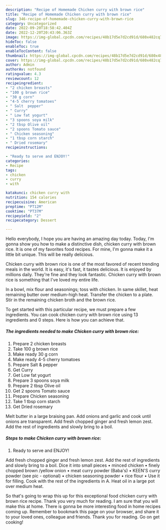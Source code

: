 ```yaml
---
description: "Recipe of Homemade Chicken curry with brown rice"
title: "Recipe of Homemade Chicken curry with brown rice"
slug: 346-recipe-of-homemade-chicken-curry-with-brown-rice
category: Uncategorized
date: 2022-09-20T18:58:42.404Z
date: 2022-12-20T20:43:06.363Z
image: https://img-global.cpcdn.com/recipes/48b17d5e7d2cd91d/680x482cq70/chicken-curry-with-brown-rice-recipe-main-photo.jpg
hideToc: false
enableToc: true
enableTocContent: false
thumbnail: https://img-global.cpcdn.com/recipes/48b17d5e7d2cd91d/680x482cq70/chicken-curry-with-brown-rice-recipe-main-photo.jpg
cover: https://img-global.cpcdn.com/recipes/48b17d5e7d2cd91d/680x482cq70/chicken-curry-with-brown-rice-recipe-main-photo.jpg
author: Admin
authorAv: notfound
ratingvalue: 4.3
reviewcount: 12
recipeingredient:
- "2 chicken breasts"
- "100 g brown rice"
- "30 g corn"
- "4-5 cherry tomatoes"
- " Salt  pepper"
- " Curry"
- " Low fat yogurt"
- "3 spoons soya milk"
- "2 tbsp Olive oil"
- "2 spoons Tomato sauce"
- " Chicken seasoning"
- "1 tbsp corn starch"
- " Dried rosemary"
recipeinstructions:

- "Ready to serve and ENJOY!"
categories:
- Recipe
tags:
- chicken
- curry
- with

katakunci: chicken curry with 
nutrition: 154 calories
recipecuisine: American
preptime: "PT12M"
cooktime: "PT37M"
recipeyield: "2"
recipecategory: Dessert

---
```



Hello everybody, I hope you are having an amazing day today. Today, I'm gonna show you how to make a distinctive dish, chicken curry with brown rice. It is one of my favorites food recipes. For mine, I'm gonna make it a little bit unique. This will be really delicious.

Chicken curry with brown rice is one of the most favored of recent trending meals in the world. It is easy, it's fast, it tastes delicious. It is enjoyed by millions daily. They're fine and they look fantastic. Chicken curry with brown rice is something that I've loved my entire life.

In a bowl, mix flour and seasonings; toss with chicken. In same skillet, heat remaining butter over medium-high heat. Transfer the chicken to a plate. Stir in the remaining chicken broth and the brown rice.


To get started with this particular recipe, we must prepare a few ingredients. You can cook chicken curry with brown rice using 13 ingredients and 0 steps. Here is how you can achieve that.

<!--inarticleads1-->

##### The ingredients needed to make Chicken curry with brown rice:

1. Prepare 2 chicken breasts
1. Take 100 g brown rice
1. Make ready 30 g corn
1. Make ready 4-5 cherry tomatoes
1. Prepare  Salt &amp; pepper
1. Get  Curry
1. Get  Low fat yogurt
1. Prepare 3 spoons soya milk
1. Prepare 2 tbsp Olive oil
1. Get 2 spoons Tomato sauce
1. Prepare  Chicken seasoning
1. Take 1 tbsp corn starch
1. Get  Dried rosemary


Melt butter in a large braising pan. Add onions and garlic and cook until onions are transparent. Add fresh chopped ginger and fresh lemon zest. Add the rest of ingredients and slowly bring to a boil. 

<!--inarticleads2-->

##### Steps to make Chicken curry with brown rice:


1. Ready to serve and ENJOY!

Add fresh chopped ginger and fresh lemon zest. Add the rest of ingredients and slowly bring to a boil. Dice it into small pieces • minced chicken • finely chopped brown /yellow onion • meat curry powder (Baba&#39;s) • KEEN&#39;S curry powder (see pic - optional) • chicken seasoning powder • rice flour • Use it for filling. Cook with the rest of the ingredients in A. Heat oil in a large pot over medium heat. 

So that's going to wrap this up for this exceptional food chicken curry with brown rice recipe. Thank you very much for reading. I am sure that you will make this at home. There is gonna be more interesting food in home recipes coming up. Remember to bookmark this page on your browser, and share it to your loved ones, colleague and friends. Thank you for reading. Go on get cooking!
